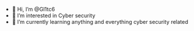 - 👋 Hi, I’m @Gl1tc6
- 👀 I’m interested in Cyber security
- 🌱 I’m currently learning anything and everything cyber security related


<!---
Gl1tc6/Gl1tc6 is a ✨ special ✨ repository because its `README.md` (this file) appears on your GitHub profile.
You can click the Preview link to take a look at your changes.
--->
